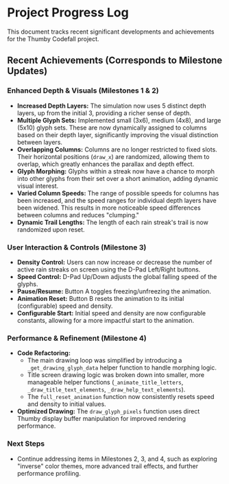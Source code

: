 # Project Progress Log

This document tracks recent significant developments and achievements for the Thumby Codefall project.

## Recent Achievements (Corresponds to Milestone Updates)

### Enhanced Depth & Visuals (Milestones 1 & 2)
*   **Increased Depth Layers:** The simulation now uses 5 distinct depth layers, up from the initial 3, providing a richer sense of depth.
*   **Multiple Glyph Sets:** Implemented small (3x6), medium (4x8), and large (5x10) glyph sets. These are now dynamically assigned to columns based on their depth layer, significantly improving the visual distinction between layers.
*   **Overlapping Columns:** Columns are no longer restricted to fixed slots. Their horizontal positions (`draw_x`) are randomized, allowing them to overlap, which greatly enhances the parallax and depth effect.
*   **Glyph Morphing:** Glyphs within a streak now have a chance to morph into other glyphs from their set over a short animation, adding dynamic visual interest.
*   **Varied Column Speeds:** The range of possible speeds for columns has been increased, and the speed ranges for individual depth layers have been widened. This results in more noticeable speed differences between columns and reduces "clumping."
*   **Dynamic Trail Lengths:** The length of each rain streak's trail is now randomized upon reset.

### User Interaction & Controls (Milestone 3)
*   **Density Control:** Users can now increase or decrease the number of active rain streaks on screen using the D-Pad Left/Right buttons.
*   **Speed Control:** D-Pad Up/Down adjusts the global falling speed of the glyphs.
*   **Pause/Resume:** Button A toggles freezing/unfreezing the animation.
*   **Animation Reset:** Button B resets the animation to its initial (configurable) speed and density.
*   **Configurable Start:** Initial speed and density are now configurable constants, allowing for a more impactful start to the animation.

### Performance & Refinement (Milestone 4)
*   **Code Refactoring:**
    *   The main drawing loop was simplified by introducing a `_get_drawing_glyph_data` helper function to handle morphing logic.
    *   Title screen drawing logic was broken down into smaller, more manageable helper functions (`_animate_title_letters`, `_draw_title_text_elements`, `_draw_help_text_elements`).
    *   The `full_reset_animation` function now consistently resets speed and density to initial values.
*   **Optimized Drawing:** The `draw_glyph_pixels` function uses direct Thumby display buffer manipulation for improved rendering performance.

### Next Steps
*   Continue addressing items in Milestones 2, 3, and 4, such as exploring "inverse" color themes, more advanced trail effects, and further performance profiling.
